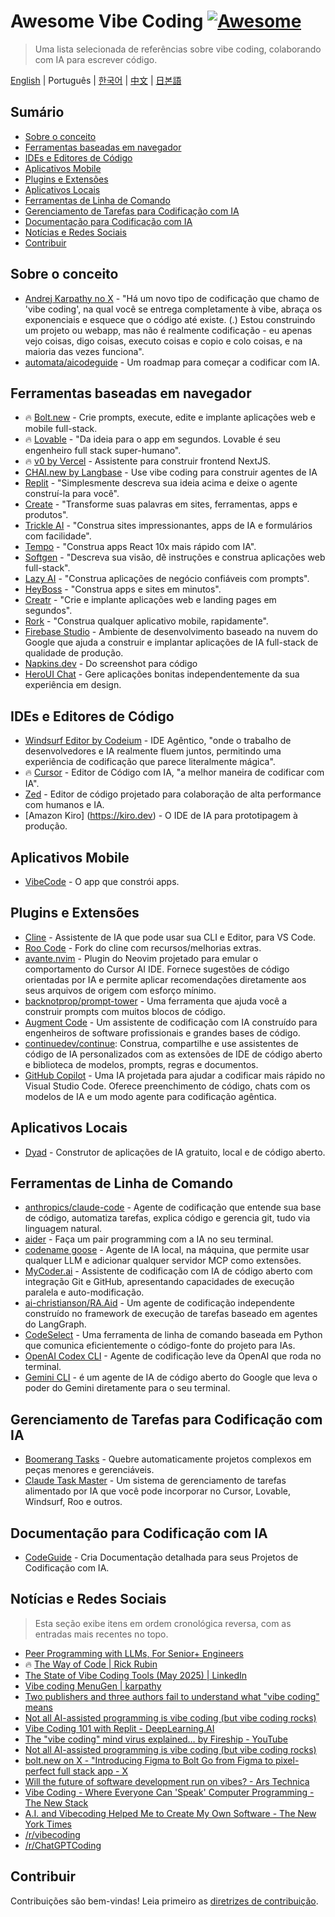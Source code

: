 # Awesome Vibe Coding [![Awesome](https://awesome.re/badge.svg)](https://awesome.re) <!-- omit in toc -->

> Uma lista selecionada de referências sobre vibe coding, colaborando com IA para escrever código.

[English](./README.md) | Português | [한국어](./README-KR.md) | [中文](./README-CN.md) | [日본語](./README-JP.md)

## Sumário <!-- omit in toc -->

- [Sobre o conceito](#sobre-o-conceito)
- [Ferramentas baseadas em navegador](#ferramentas-baseadas-em-navegador)
- [IDEs e Editores de Código](#ides-e-editores-de-código)
- [Aplicativos Mobile](#aplicativos-mobile)
- [Plugins e Extensões](#plugins-e-extensões)
- [Aplicativos Locais](#aplicativos-locais)
- [Ferramentas de Linha de Comando](#ferramentas-de-linha-de-comando)
- [Gerenciamento de Tarefas para Codificação com IA](#gerenciamento-de-tarefas-para-codificação-com-ia)
- [Documentação para Codificação com IA](#documentação-para-codificação-com-ia)
- [Notícias e Redes Sociais](#notícias-e-redes-sociais)
- [Contribuir](#contribuir)

## Sobre o conceito

- [Andrej Karpathy no X](https://x.com/karpathy/status/1886192184808149383) - "Há um novo tipo de codificação que chamo de 'vibe coding', na qual você se entrega completamente à vibe, abraça os exponenciais e esquece que o código até existe. (.) Estou construindo um projeto ou webapp, mas não é realmente codificação - eu apenas vejo coisas, digo coisas, executo coisas e copio e colo coisas, e na maioria das vezes funciona".
- [automata/aicodeguide](https://github.com/automata/aicodeguide) - Um roadmap para começar a codificar com IA.

## Ferramentas baseadas em navegador

- 🔥 [Bolt.new](https://bolt.new/) - Crie prompts, execute, edite e implante aplicações web e mobile full-stack.
- 🔥 [Lovable](https://lovable.dev/) - "Da ideia para o app em segundos. Lovable é seu engenheiro full stack super-humano".
- 🔥 [v0 by Vercel](https://v0.dev/chat) - Assistente para construir frontend NextJS.
- [CHAI.new by Langbase](https://chai.new) -  Use vibe coding para construir agentes de IA
- [Replit](https://replit.com/) - "Simplesmente descreva sua ideia acima e deixe o agente construí-la para você".
- [Create](https://www.create.xyz/) - "Transforme suas palavras em sites, ferramentas, apps e produtos".
- [Trickle AI](https://www.trickle.so/) - "Construa sites impressionantes, apps de IA e formulários com facilidade".
- [Tempo](https://www.tempo.new/) - "Construa apps React 10x mais rápido com IA".
- [Softgen](https://softgen.ai/) - "Descreva sua visão, dê instruções e construa aplicações web full-stack".
- [Lazy AI](https://getlazy.ai/) - "Construa aplicações de negócio confiáveis com prompts".
- [HeyBoss](https://www.heyboss.xyz/) - "Construa apps e sites em minutos".
- [Creatr](https://getcreatr.com/) - "Crie e implante aplicações web e landing pages em segundos".
- [Rork](https://rork.app/) - "Construa qualquer aplicativo mobile, rapidamente".
- [Firebase Studio](https://studio.firebase.google.com/) - Ambiente de desenvolvimento baseado na nuvem do Google que ajuda a construir e implantar aplicações de IA full-stack de qualidade de produção.
- [Napkins.dev](https://www.napkins.dev/) - Do screenshot para código
- [HeroUI Chat](https://heroui.chat/) - Gere aplicações bonitas independentemente da sua experiência em design.

## IDEs e Editores de Código

- [Windsurf Editor by Codeium](https://codeium.com/windsurf) - IDE Agêntico, "onde o trabalho de desenvolvedores e IA realmente fluem juntos, permitindo uma experiência de codificação que parece literalmente mágica".
- 🔥 [Cursor](https://www.cursor.com/) - Editor de Código com IA, "a melhor maneira de codificar com IA".
- [Zed](https://zed.dev/) - Editor de código projetado para colaboração de alta performance com humanos e IA.
- [Amazon Kiro] (https://kiro.dev) - O IDE de IA para prototipagem à produção.

## Aplicativos Mobile

- [VibeCode](https://www.vibecodeapp.com/) - O app que constrói apps.

## Plugins e Extensões

- [Cline](https://cline.bot/) - Assistente de IA que pode usar sua CLI e Editor, para VS Code.
- [Roo Code](https://github.com/RooVetGit/Roo-Code) - Fork do cline com recursos/melhorias extras.
- [avante.nvim](https://github.com/yetone/avante.nvim) - Plugin do Neovim projetado para emular o comportamento do Cursor AI IDE. Fornece sugestões de código orientadas por IA e permite aplicar recomendações diretamente aos seus arquivos de origem com esforço mínimo.
- [backnotprop/prompt-tower](https://github.com/backnotprop/prompt-tower) - Uma ferramenta que ajuda você a construir prompts com muitos blocos de código.
- [Augment Code](https://www.augmentcode.com/) - Um assistente de codificação com IA construído para engenheiros de software profissionais e grandes bases de código.
- [continuedev/continue](https://github.com/continuedev/continue): Construa, compartilhe e use assistentes de código de IA personalizados com as extensões de IDE de código aberto e biblioteca de modelos, prompts, regras e documentos.
- [GitHub Copilot](https://github.com/features/copilot) - Uma IA projetada para ajudar a codificar mais rápido no Visual Studio Code. Oferece preenchimento de código, chats com os modelos de IA e um modo agente para codificação agêntica.

## Aplicativos Locais
- [Dyad](https://www.dyad.sh/) - Construtor de aplicações de IA gratuito, local e de código aberto.

## Ferramentas de Linha de Comando

- [anthropics/claude-code](https://github.com/anthropics/claude-code) - Agente de codificação que entende sua base de código, automatiza tarefas, explica código e gerencia git, tudo via linguagem natural.
- [aider](https://aider.chat/) - Faça um pair programming com a IA no seu terminal.
- [codename goose](https://block.github.io/goose/) - Agente de IA local, na máquina, que permite usar qualquer LLM e adicionar qualquer servidor MCP como extensões.
- [MyCoder.ai](https://github.com/drivecore/mycoder) - Assistente de codificação com IA de código aberto com integração Git e GitHub, apresentando capacidades de execução paralela e auto-modificação.
- [ai-christianson/RA.Aid](https://github.com/ai-christianson/RA.Aid) - Um agente de codificação independente construído no framework de execução de tarefas baseado em agentes do LangGraph.
- [CodeSelect](https://github.com/maynetee/codeselect) - Uma ferramenta de linha de comando baseada em Python que comunica eficientemente o código-fonte do projeto para IAs.
- [OpenAI Codex CLI](https://github.com/openai/codex) - Agente de codificação leve da OpenAI que roda no terminal.
- [Gemini CLI](https://github.com/google-gemini/gemini-cli) - é um agente de IA de código aberto do Google que leva o poder do Gemini diretamente para o seu terminal.

## Gerenciamento de Tarefas para Codificação com IA

- [Boomerang Tasks](https://docs.roocode.com/features/boomerang-tasks) - Quebre automaticamente projetos complexos em peças menores e gerenciáveis.
- [Claude Task Master](https://github.com/eyaltoledano/claude-task-master) - Um sistema de gerenciamento de tarefas alimentado por IA que você pode incorporar no Cursor, Lovable, Windsurf, Roo e outros.

## Documentação para Codificação com IA

- [CodeGuide](https://www.codeguide.dev/) - Cria Documentação detalhada para seus Projetos de Codificação com IA.

## Notícias e Redes Sociais

> Esta seção exibe itens em ordem cronológica reversa, com as entradas mais recentes no topo.

- [Peer Programming with LLMs, For Senior+ Engineers](https://pmbanugo.me/blog/peer-programming-with-llms)
- 🔥 [The Way of Code | Rick Rubin](https://www.thewayofcode.com/)
- [The State of Vibe Coding Tools (May 2025) | LinkedIn](https://www.linkedin.com/pulse/state-vibe-coding-tools-may-2025-nufar-gaspar-x1znf/?trackingId=iJSsdxE4R9OECPT43FtBww%3D%3D)
- [Vibe coding MenuGen | karpathy](https://karpathy.bearblog.dev/vibe-coding-menugen/)
- [Two publishers and three authors fail to understand what "vibe coding" means](https://simonwillison.net/2025/May/1/not-vibe-coding/)
- [Not all AI-assisted programming is vibe coding (but vibe coding rocks)](https://simonwillison.net/2025/Mar/19/vibe-coding/)
- [Vibe Coding 101 with Replit - DeepLearning.AI](https://www.deeplearning.ai/short-courses/vibe-coding-101-with-replit/)
- [The "vibe coding" mind virus explained… by Fireship - YouTube](https://www.youtube.com/watch?v=Tw18-4U7mts)
- [Not all AI-assisted programming is vibe coding (but vibe coding rocks)](https://simonwillison.net/2025/Mar/19/vibe-coding/)
- [bolt.new on X - "Introducing Figma to Bolt Go from Figma to pixel-perfect full stack app - X](https://x.com/boltdotnew/status/1900197121829331158)
- [Will the future of software development run on vibes? - Ars Technica](https://arstechnica.com/ai/2025/03/is-vibe-coding-with-ai-gnarly-or-reckless-maybe-some-of-both/)
- [Vibe Coding - Where Everyone Can 'Speak' Computer Programming - The New Stack](https://thenewstack.io/vibe-coding-where-everyone-can-speak-computer-programming/)
- [A.I. and Vibecoding Helped Me to Create My Own Software - The New York Times](https://www.nytimes.com/2025/02/27/technology/personaltech/vibecoding-ai-software-programming.html)
- [/r/vibecoding](https://www.reddit.com/r/vibecoding/)
- [/r/ChatGPTCoding](https://www.reddit.com/r/ChatGPTCoding/)

## Contribuir

Contribuições são bem-vindas! Leia primeiro as [diretrizes de contribuição](CONTRIBUTING.md). 
